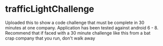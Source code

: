 # trafficLightChallenge

Uploaded this to show a code challenge that must be complete in 30 minutes at one company.
Application has been tested against android 6 - 8.  Recommend that if faced with a 30 minute 
challenge like this from a bat crap company that you run, don't walk away
